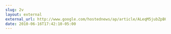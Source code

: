 ```yaml
---
slug: 2v
layout: external
external_url: http://www.google.com/hostednews/ap/article/ALeqM5jubZpB0mMX-ZhmmFEUO88IZXq3yAD9GCKNC00
date: 2010-06-16T17:42:10-05:00
---
```

